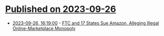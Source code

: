 # [Published on 2023-09-26](index.md)

* [2023-09-26, 16:19:00](https://news.slashdot.org/story/23/09/26/1620208/ftc-and-17-states-sue-amazon-alleging-illegal-online-marketplace-monopoly?utm_source=rss1.0mainlinkanon&utm_medium=feed) - [FTC and 17 States Sue Amazon, Alleging Illegal Online-Marketplace Monopoly](https://news.slashdot.org/story/23/09/26/1620208/ftc-and-17-states-sue-amazon-alleging-illegal-online-marketplace-monopoly?utm_source=rss1.0mainlinkanon&utm_medium=feed)
